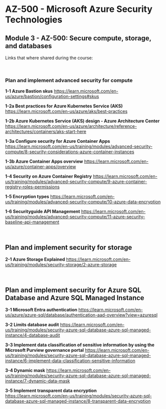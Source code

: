 
# AZ-500 - Microsoft Azure Security Technologies ###

## Module 3 - AZ-500: Secure compute, storage, and databases
Links that where shared during the course:

<br>

### Plan and implement advanced security for compute
<B>1-1 Azure Bastion skus​</B>
https://learn.microsoft.com/en-us/azure/bastion/configuration-settings#skus

<B>1-2a Best practices for Azure Kubernetes Service (AKS)​</B>
https://learn.microsoft.com/en-us/azure/aks/best-practices

<B>1-2b Azure Kubernetes Service (AKS) design - Azure Architecture Center​</B>
https://learn.microsoft.com/en-us/azure/architecture/reference-architectures/containers/aks-start-here

<B>1-3a Configure security for Azure Container Apps​</B>
https://learn.microsoft.com/en-us/training/modules/advanced-security-compute/8-security-considerations-azure-container-instances

<B>1-3b Azure Container Apps overview​</B>
https://learn.microsoft.com/en-us/azure/container-apps/overview

<B>1-4 Security on Azure Container Registry​</B>
https://learn.microsoft.com/en-us/training/modules/advanced-security-compute/9-azure-container-registry-roles-permissions

<B>1-5 Encryption types​</B>
https://learn.microsoft.com/en-us/training/modules/advanced-security-compute/10-azure-data-encryption

<B>1-6 Securityguide API Management​</B>
https://learn.microsoft.com/en-us/training/modules/advanced-security-compute/11-azure-security-baseline-api-management

<br>

## Plan and implement security for storage
<B>2-1 Azure Storage Explained​</B>
https://learn.microsoft.com/en-us/training/modules/security-storage/2-azure-storage

<br>

## Plan and implement security for Azure SQL Database and Azure SQL Managed Instance
<B>3-1 Microsoft Entra authentication​</B>
https://learn.microsoft.com/en-us/azure/azure-sql/database/authentication-aad-overview?view=azuresql

<B>3-2 Limits database audit​</B>
https://learn.microsoft.com/en-us/training/modules/security-azure-sql-database-azure-sql-managed-instance/4-database-audit

<B>3-3 Implement data classification of sensitive information by using the Microsoft Purview governance portal​</B>
https://learn.microsoft.com/en-us/training/modules/security-azure-sql-database-azure-sql-managed-instance/6-implement-data-classification-sensitive-information

<B>3-4 Dynamic mask​</B>
https://learn.microsoft.com/en-us/training/modules/security-azure-sql-database-azure-sql-managed-instance/7-dynamic-data-mask

<B>3-5 Implement transparent data encryption​</B>
https://learn.microsoft.com/en-us/training/modules/security-azure-sql-database-azure-sql-managed-instance/8-transparent-data-encryption
